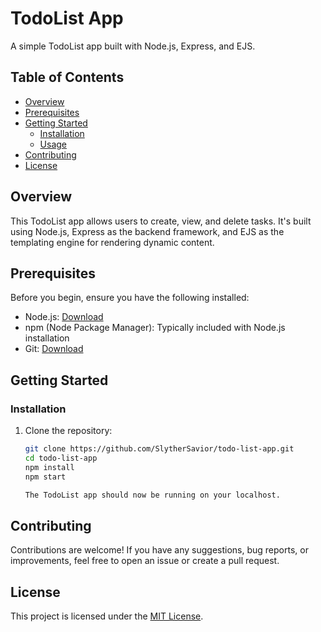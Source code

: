 # TodoList App

A simple TodoList app built with Node.js, Express, and EJS.

## Table of Contents

- [Overview](#overview)
- [Prerequisites](#prerequisites)
- [Getting Started](#getting-started)
  - [Installation](#installation)
  - [Usage](#usage)
- [Contributing](#contributing)
- [License](#license)

## Overview

This TodoList app allows users to create, view, and delete tasks. It's built using Node.js, Express as the backend framework, and EJS as the templating engine for rendering dynamic content.

## Prerequisites

Before you begin, ensure you have the following installed:

- Node.js: [Download](https://nodejs.org/)
- npm (Node Package Manager): Typically included with Node.js installation
- Git: [Download](https://git-scm.com/)

## Getting Started

### Installation

1. Clone the repository:

   ```bash
   git clone https://github.com/SlytherSavior/todo-list-app.git
   cd todo-list-app
   npm install
   npm start

   The TodoList app should now be running on your localhost.

## Contributing

Contributions are welcome! If you have any suggestions, bug reports, or improvements, feel free to open an issue or create a pull request.

## License

This project is licensed under the [MIT License](LICENSE).

 
